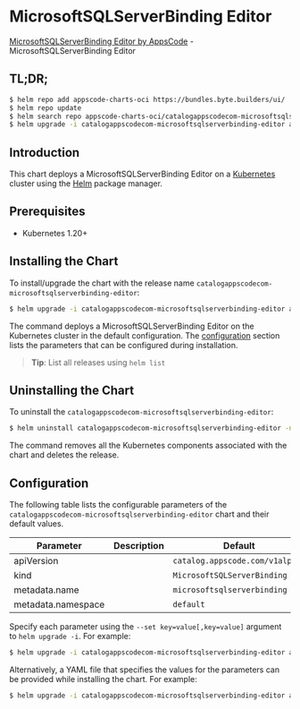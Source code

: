 # MicrosoftSQLServerBinding Editor

[MicrosoftSQLServerBinding Editor by AppsCode](https://byte.builders) - MicrosoftSQLServerBinding Editor

## TL;DR;

```bash
$ helm repo add appscode-charts-oci https://bundles.byte.builders/ui/
$ helm repo update
$ helm search repo appscode-charts-oci/catalogappscodecom-microsoftsqlserverbinding-editor --version=v0.4.18
$ helm upgrade -i catalogappscodecom-microsoftsqlserverbinding-editor appscode-charts-oci/catalogappscodecom-microsoftsqlserverbinding-editor -n default --create-namespace --version=v0.4.18
```

## Introduction

This chart deploys a MicrosoftSQLServerBinding Editor on a [Kubernetes](http://kubernetes.io) cluster using the [Helm](https://helm.sh) package manager.

## Prerequisites

- Kubernetes 1.20+

## Installing the Chart

To install/upgrade the chart with the release name `catalogappscodecom-microsoftsqlserverbinding-editor`:

```bash
$ helm upgrade -i catalogappscodecom-microsoftsqlserverbinding-editor appscode-charts-oci/catalogappscodecom-microsoftsqlserverbinding-editor -n default --create-namespace --version=v0.4.18
```

The command deploys a MicrosoftSQLServerBinding Editor on the Kubernetes cluster in the default configuration. The [configuration](#configuration) section lists the parameters that can be configured during installation.

> **Tip**: List all releases using `helm list`

## Uninstalling the Chart

To uninstall the `catalogappscodecom-microsoftsqlserverbinding-editor`:

```bash
$ helm uninstall catalogappscodecom-microsoftsqlserverbinding-editor -n default
```

The command removes all the Kubernetes components associated with the chart and deletes the release.

## Configuration

The following table lists the configurable parameters of the `catalogappscodecom-microsoftsqlserverbinding-editor` chart and their default values.

|     Parameter      | Description |                  Default                   |
|--------------------|-------------|--------------------------------------------|
| apiVersion         |             | <code>catalog.appscode.com/v1alpha1</code> |
| kind               |             | <code>MicrosoftSQLServerBinding</code>     |
| metadata.name      |             | <code>microsoftsqlserverbinding</code>     |
| metadata.namespace |             | <code>default</code>                       |


Specify each parameter using the `--set key=value[,key=value]` argument to `helm upgrade -i`. For example:

```bash
$ helm upgrade -i catalogappscodecom-microsoftsqlserverbinding-editor appscode-charts-oci/catalogappscodecom-microsoftsqlserverbinding-editor -n default --create-namespace --version=v0.4.18 --set apiVersion=catalog.appscode.com/v1alpha1
```

Alternatively, a YAML file that specifies the values for the parameters can be provided while
installing the chart. For example:

```bash
$ helm upgrade -i catalogappscodecom-microsoftsqlserverbinding-editor appscode-charts-oci/catalogappscodecom-microsoftsqlserverbinding-editor -n default --create-namespace --version=v0.4.18 --values values.yaml
```
